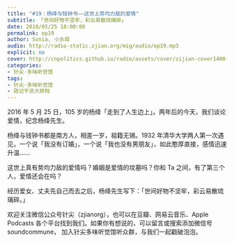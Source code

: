 ```yaml
---
title: "#19：杨绛与钱钟书——这世上势均力敌的爱情"
subtitle: 「世间好物不坚牢，彩云易散琉璃碎」
date: 2018/05/25 18:00:00
permalink: ep19
author: Sonia, 小水母
audio: http://radio-static.zjian.org/mig/audio/ep19.mp3
explicit: no
cover: http://cnpolitics.github.io/radio/assets/cover/zijian-cover1400-v1.0.jpg
categories:
- 针尖·多味听觉馆
tags:
- 针尖·多味听觉馆
- 政记干货大排档
---
```


2016 年 5 月 25 日，105 岁的杨绛「走到了人生边上」。两年后的今天，我们谈论爱情，纪念杨绛先生。

杨绛与钱钟书都是南方人，相差一岁，祖籍无锡。1932 年清华大学两人第一次遇见，一个说「我没有订婚」，一个说「我也没有男朋友」，如此憨厚直接，感情迅速升温……

这世上真有势均力敌的爱情吗？婚姻是爱情的坟墓吗？你和 Ta 之间，有了第三个人，爱情还会在吗？

经历爱女、丈夫先自己而去之后，杨绛先生写下：「世间好物不坚牢，彩云易散琉璃碎。」

欢迎关注微信公众号针尖（zjianorg），也可以在豆瓣、网易云音乐、Apple Podcasts 各个平台找到我们。如果你有想说的，可以留言或搜索添加微信号 soundcommune， 加入针尖多味听觉馆听众群，与我们一起戳破泡泡。
